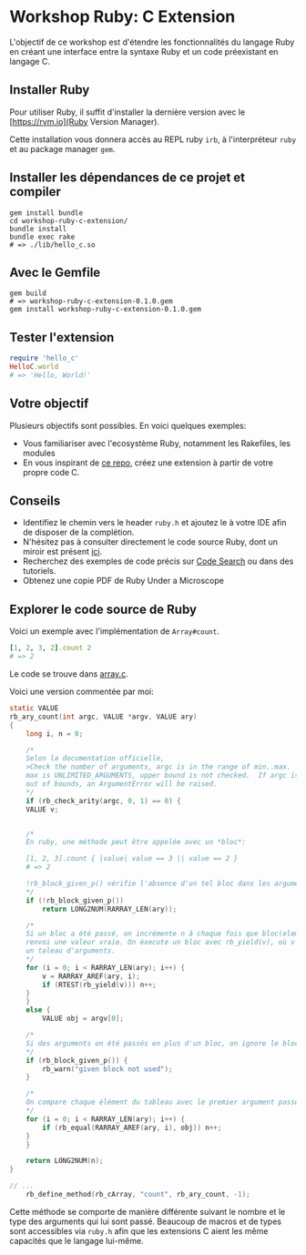 # Workshop Ruby: C Extension

L'objectif de ce workshop est d'étendre les fonctionnalités du langage Ruby
en créant une interface entre la syntaxe Ruby et un code préexistant en
langage C.

## Installer Ruby

Pour utiliser Ruby, il suffit d'installer la dernière version avec le
[https://rvm.io](Ruby Version Manager).

Cette installation vous donnera accès au REPL ruby `irb`, à l'interpréteur
`ruby` et au package manager `gem`.

## Installer les dépendances de ce projet et compiler

```shell
gem install bundle
cd workshop-ruby-c-extension/
bundle install
bundle exec rake
# => ./lib/hello_c.so
```

## Avec le Gemfile

```shell
gem build
# => workshop-ruby-c-extension-0.1.0.gem
gem install workshop-ruby-c-extension-0.1.0.gem
```

## Tester l'extension

```ruby
require 'hello_c'
HelloC.world
# => 'Hello, World!'
```

## Votre objectif

Plusieurs objectifs sont possibles. En voici quelques exemples:

- Vous familiariser avec l'ecosystème Ruby, notamment les Rakefiles, les modules
- En vous inspirant de [ce repo](https://github.com/kanwei/algorithms), créez une extension à partir de votre propre code C.

## Conseils

- Identifiez le chemin vers le header `ruby.h` et ajoutez le à votre IDE afin de disposer de la complétion.
- N'hésitez pas à consulter directement le code source Ruby, dont un miroir est présent [ici](https://github.com/ruby/ruby).
- Recherchez des exemples de code précis sur [Code Search](https://cs.github.com) ou dans des tutoriels.
- Obtenez une copie PDF de Ruby Under a Microscope

## Explorer le code source de Ruby

Voici un exemple avec l'implémentation de `Array#count`.

```ruby
[1, 2, 3, 2].count 2
# => 2
```

Le code se trouve dans [array.c](https://github.com/ruby/ruby/blob/master/array.c#L6053).

Voici une version commentée par moi:

```c
static VALUE
rb_ary_count(int argc, VALUE *argv, VALUE ary)
{
    long i, n = 0;

    /*
    Selon la documentation officielle,
    >Check the number of arguments, argc is in the range of min..max.  If
    max is UNLIMITED_ARGUMENTS, upper bound is not checked.  If argc is
    out of bounds, an ArgumentError will be raised.
    */
    if (rb_check_arity(argc, 0, 1) == 0) {
	VALUE v;


    /*
    En ruby, une méthode peut être appelée avec un *bloc*:

    [1, 2, 3].count { |value| value == 3 || value == 2 }
    # => 2

    !rb_block_given_p() vérifie l'absence d'un tel bloc dans les arguments.
    */
	if (!rb_block_given_p())
	    return LONG2NUM(RARRAY_LEN(ary));

    /*
    Si un bloc a été passé, on incrémente n à chaque fois que bloc(element)
    renvoi une valeur vraie. On éxecute un bloc avec rb_yield(v), où v est
    un taleau d'arguments.
    */
	for (i = 0; i < RARRAY_LEN(ary); i++) {
	    v = RARRAY_AREF(ary, i);
	    if (RTEST(rb_yield(v))) n++;
	}
    }
    else {
        VALUE obj = argv[0];

    /*
    Si des arguments on été passés en plus d'un bloc, on ignore le bloc
    */
	if (rb_block_given_p()) {
	    rb_warn("given block not used");
	}

    /*
    On compare chaque élément du tableau avec le premier argument passé à count
    */
	for (i = 0; i < RARRAY_LEN(ary); i++) {
	    if (rb_equal(RARRAY_AREF(ary, i), obj)) n++;
	}
    }

    return LONG2NUM(n);
}

// ...
    rb_define_method(rb_cArray, "count", rb_ary_count, -1);
```

Cette méthode se comporte de manière différente suivant le nombre et le type des arguments
qui lui sont passé. Beaucoup de macros et de types sont accessibles via `ruby.h` afin que
les extensions C aient les même capacités que le langage lui-même.

